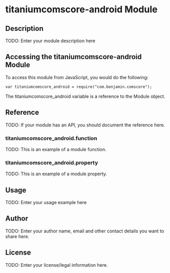 # titaniumcomscore-android Module

## Description

TODO: Enter your module description here

## Accessing the titaniumcomscore-android Module

To access this module from JavaScript, you would do the following:

    var titaniumcomscore_android = require("com.benjamin.comscore");

The titaniumcomscore_android variable is a reference to the Module object.

## Reference

TODO: If your module has an API, you should document
the reference here.

### titaniumcomscore_android.function

TODO: This is an example of a module function.

### titaniumcomscore_android.property

TODO: This is an example of a module property.

## Usage

TODO: Enter your usage example here

## Author

TODO: Enter your author name, email and other contact
details you want to share here.

## License

TODO: Enter your license/legal information here.
